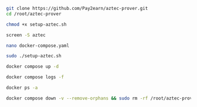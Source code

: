```bash
git clone https://github.com/Pay2earn/aztec-prover.git
cd /root/aztec-prover
```

```bash
chmod +x setup-aztec.sh
```

```bash
screen -S aztec
```

```bash
nano docker-compose.yaml
```

```bash
sudo ./setup-aztec.sh
```

```bash
docker compose up -d
```

```bash
docker compose logs -f 
```

```bash
docker ps -a
```

```bash
docker compose down -v --remove-orphans && sudo rm -rf /root/aztec-prover/node{1,2,3,4} && sudo rm -f /root/aztec-prover/.env
```
